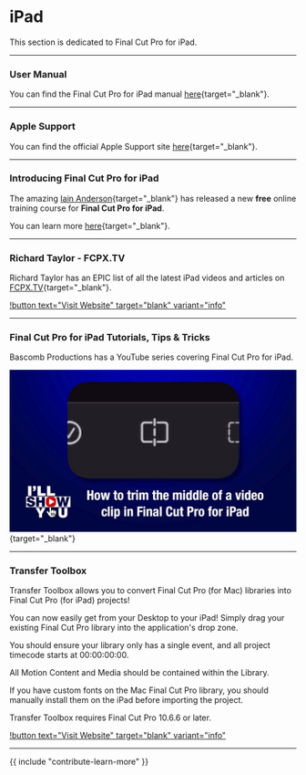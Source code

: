 # iPad

This section is dedicated to Final Cut Pro for iPad.

---

### User Manual

You can find the Final Cut Pro for iPad manual [here](https://support.apple.com/en-au/guide/final-cut-pro-ipad/welcome/ipados){target="_blank"}.

---

### Apple Support

You can find the official Apple Support site [here](https://support.apple.com/final-cut-pro){target="_blank"}.

---

### Introducing Final Cut Pro for iPad

The amazing [Iain Anderson](https://iain-anderson.com){target="_blank"} has released a new **free** online training course for **Final Cut Pro for iPad**.

You can learn more [here](https://macprovideo.com/course/introducing-final-cut-pro-for-ipad){target="_blank"}.

---

### Richard Taylor - FCPX.TV

Richard Taylor has an EPIC list of all the latest iPad videos and articles on [FCPX.TV](https://fcpx.tv/){target="_blank"}.

[!button text="Visit Website" target="blank" variant="info"](https://fcpx.tv/pages1/fcipad.html)

---

### Final Cut Pro for iPad Tutorials, Tips & Tricks

Bascomb Productions has a YouTube series covering Final Cut Pro for iPad.

[![](/static/ill-show-you-ipad.jpg)](https://www.youtube.com/playlist?list=PL-SbkI16sMhT1bGW5j9LDtU77bf7cBEXq){target="_blank"}

---

### Transfer Toolbox

Transfer Toolbox allows you to convert Final Cut Pro (for Mac) libraries into Final Cut Pro (for iPad) projects!

You can now easily get from your Desktop to your iPad! Simply drag your existing Final Cut Pro library into the application's drop zone.

You should ensure your library only has a single event, and all project timecode starts at 00:00:00:00.

All Motion Content and Media should be contained within the Library.

If you have custom fonts on the Mac Final Cut Pro library, you should manually install them on the iPad before importing the project.

Transfer Toolbox requires Final Cut Pro 10.6.6 or later.

[!button text="Visit Website" target="blank" variant="info"](https://transfertoolbox.io)

---

{{ include "contribute-learn-more" }}
